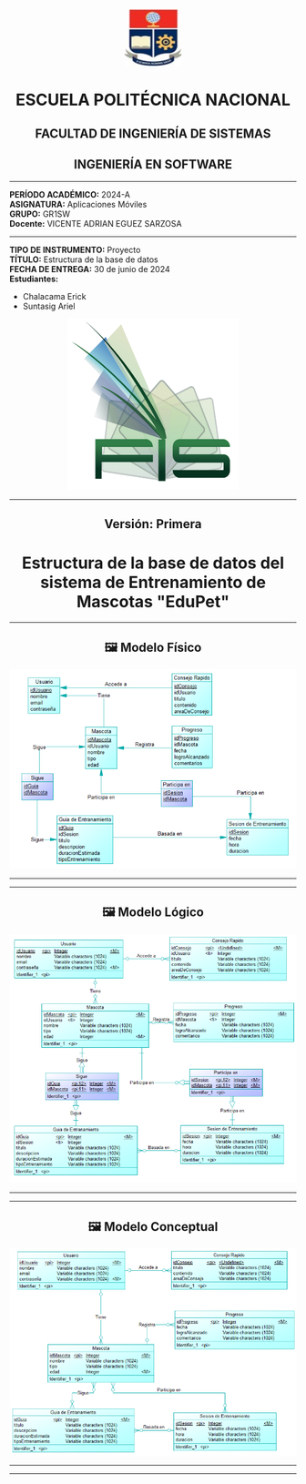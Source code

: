 <div align="center">
<img src="Resources/Image1.jpg" width="100" height="100">
<h1>ESCUELA POLITÉCNICA NACIONAL</h1>
<h2> FACULTAD DE INGENIERÍA DE SISTEMAS </h2>
<h2> INGENIERÍA EN SOFTWARE </h2>
</div>

---

**PERÍODO ACADÉMICO:** 2024-A<br>
**ASIGNATURA:** Aplicaciones Móviles<br>
**GRUPO:** GR1SW<br>
**Docente:** VICENTE ADRIAN EGUEZ SARZOSA<br>

---
**TIPO DE INSTRUMENTO:** Proyecto<br>
**TÍTULO:** Estructura de la base de datos<br>
**FECHA DE ENTREGA:** 30 de junio de 2024<br>
**Estudiantes:**<br>

- Chalacama Erick
- Suntasig Ariel

<div align="center">
<img src="Resources/Image2.png" width="300" height="300">
</div>

---

<div align="center">

## Versión: Primera

# Estructura de la base de datos del sistema de Entrenamiento de Mascotas "EduPet"

---

## 🖼️ Modelo Físico

![Modelo Físico](Resources/image3.png)

---
---

## 🖼️ Modelo Lógico

![Modelo Lógico](Resources/image4.png)

---
---

## 🖼️ Modelo Conceptual

![Modelo Conceptual](Resources/image5.png)

---
---

</div>
